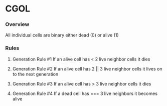# CGOL

### Overview

All individual cells are binary either dead (0) or alive (1)


### Rules

1. Generation Rule #1
If an alive cell has < 2 live neighbor cells it dies

2. Generation Rule #2
If an alive cell has 2 || 3 live neighbor cells it lives on to the next generation

3. Generation Rule #3
If an alive cell has > 3 live neighbor cells it dies

4. Generation Rule #4
If a dead cell has === 3 live neighbors it becomes alive
